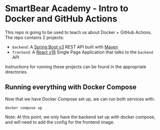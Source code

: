 # SmartBear Academy - Intro to Docker and GitHub Actions

This repo is going to be used to teach us about Docker + GitHub Actions.
The repo contains 2 projects:
- `backend`: A [Spring Boot v3](https://spring.io/) REST API built with [Maven](https://maven.apache.org/)
- `frontend`: A [React v18](https://reactjs.org/) Single Page Application that talks to the `backend` API

Instructions for running these projects can be found in the appropriate directories.

## Running everything with Docker Compose
Now that we have Docker Compose set up, we can run both services with:
```
docker compose up
```
Note: At this point, we only have the backend set up with docker compose, and will need to add the config for the frontend image.   